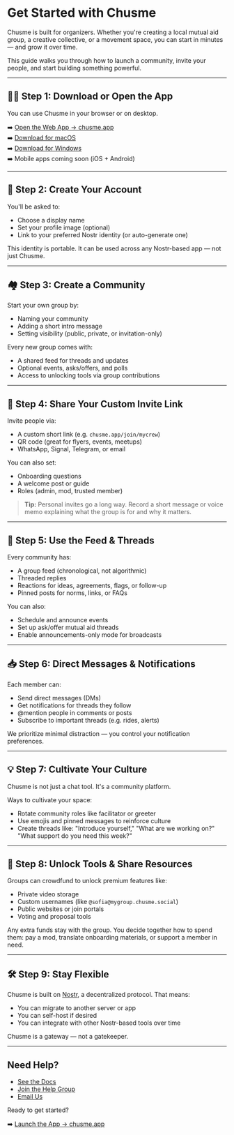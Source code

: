 # Get Started with Chusme

Chusme is built for organizers. Whether you're creating a local mutual aid group, a creative collective, or a movement space, you can start in minutes — and grow it over time.

This guide walks you through how to launch a community, invite your people, and start building something powerful.

---

## 🧑‍💻 Step 1: Download or Open the App

You can use Chusme in your browser or on desktop.

➡️ [Open the Web App → chusme.app](https://chusme.app)  
➡️ [Download for macOS](https://downloads.chusme.social/Chusme.dmg)  
➡️ [Download for Windows](https://downloads.chusme.social/ChusmeSetup.exe)  
➡️ Mobile apps coming soon (iOS + Android)

---

## 👤 Step 2: Create Your Account

You'll be asked to:
- Choose a display name
- Set your profile image (optional)
- Link to your preferred Nostr identity (or auto-generate one)

This identity is portable. It can be used across any Nostr-based app — not just Chusme.

---

## 🏘️ Step 3: Create a Community

Start your own group by:
- Naming your community
- Adding a short intro message
- Setting visibility (public, private, or invitation-only)

Every new group comes with:
- A shared feed for threads and updates
- Optional events, asks/offers, and polls
- Access to unlocking tools via group contributions

---

## 🔗 Step 4: Share Your Custom Invite Link

Invite people via:
- A custom short link (e.g. `chusme.app/join/mycrew`)
- QR code (great for flyers, events, meetups)
- WhatsApp, Signal, Telegram, or email

You can also set:
- Onboarding questions
- A welcome post or guide
- Roles (admin, mod, trusted member)

> **Tip:** Personal invites go a long way. Record a short message or voice memo explaining what the group is for and why it matters.

---

## 💬 Step 5: Use the Feed & Threads

Every community has:
- A group feed (chronological, not algorithmic)
- Threaded replies
- Reactions for ideas, agreements, flags, or follow-up
- Pinned posts for norms, links, or FAQs

You can also:
- Schedule and announce events
- Set up ask/offer mutual aid threads
- Enable announcements-only mode for broadcasts

---

## 📥 Step 6: Direct Messages & Notifications

Each member can:
- Send direct messages (DMs)
- Get notifications for threads they follow
- @mention people in comments or posts
- Subscribe to important threads (e.g. rides, alerts)

We prioritize minimal distraction — you control your notification preferences.

---

## 💡 Step 7: Cultivate Your Culture

Chusme is not just a chat tool. It's a community platform.

Ways to cultivate your space:
- Rotate community roles like facilitator or greeter
- Use emojis and pinned messages to reinforce culture
- Create threads like: "Introduce yourself," "What are we working on?" "What support do you need this week?"

---

## 💸 Step 8: Unlock Tools & Share Resources

Groups can crowdfund to unlock premium features like:
- Private video storage
- Custom usernames (like `@sofia@mygroup.chusme.social`)
- Public websites or join portals
- Voting and proposal tools

Any extra funds stay with the group. You decide together how to spend them: pay a mod, translate onboarding materials, or support a member in need.

---

## 🛠️ Step 9: Stay Flexible

Chusme is built on [Nostr](https://nostr.com), a decentralized protocol. That means:
- You can migrate to another server or app
- You can self-host if desired
- You can integrate with other Nostr-based tools over time

Chusme is a gateway — not a gatekeeper.

---

## Need Help?

- [See the Docs](https://github.com/verse/chusme/wiki)
- [Join the Help Group](https://chusme.app/group/chusme-support)
- [Email Us](mailto:team@chusme.social)

Ready to get started?

➡️ [Launch the App → chusme.app](https://chusme.app)